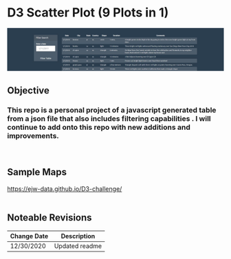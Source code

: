 # D3 Scatter Plot (9 Plots in 1)


![D3 Scatterplot Graphic with Multiple Axis](https://github.com/ejw-data/Javascript-challenge/blob/master/config/images/table1.JPG?raw=true)
<br>
## Objective
### This repo is a personal project of a javascript generated table from a json file that also includes filtering capabilities .  I will continue to add onto this repo with new additions and improvements. 
<br>

## Sample Maps
https://ejw-data.github.io/D3-challenge/
<br>
<br>
## Noteable Revisions
| Change Date | Description |  
|--- | --- |    
| 12/30/2020 | Updated readme |  

<br>
<br>